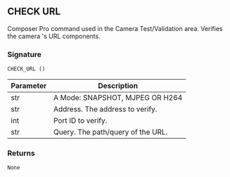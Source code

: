 ## CHECK URL

Composer Pro command used in the Camera Test/Validation area. Verifies the camera 's URL components.


### Signature

`CHECK_URL ()`


| Parameter | Description |
| --- | --- |
| str | A Mode: SNAPSHOT, MJPEG OR H264 |
| str | Address. The address to verify. |
| int | Port ID to verify. |
| str | Query. The path/query of the URL. |


### Returns

`None`